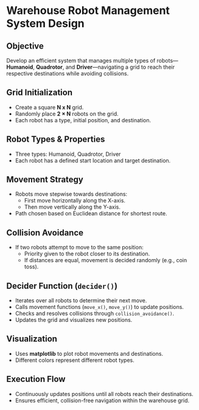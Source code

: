 # Warehouse Robot Management System Design

## Objective
Develop an efficient system that manages multiple types of robots—**Humanoid**, **Quadrotor**, and **Driver**—navigating a grid to reach their respective destinations while avoiding collisions.

## Grid Initialization
- Create a square **N x N** grid.
- Randomly place **2 × N** robots on the grid.
- Each robot has a type, initial position, and destination.

## Robot Types & Properties
- Three types: Humanoid, Quadrotor, Driver
- Each robot has a defined start location and target destination.

## Movement Strategy
- Robots move stepwise towards destinations:
  - First move horizontally along the X-axis.
  - Then move vertically along the Y-axis.
- Path chosen based on Euclidean distance for shortest route.

## Collision Avoidance
- If two robots attempt to move to the same position:
  - Priority given to the robot closer to its destination.
  - If distances are equal, movement is decided randomly (e.g., coin toss).

## Decider Function (`decider()`)
- Iterates over all robots to determine their next move.
- Calls movement functions (`move_x()`, `move_y()`) to update positions.
- Checks and resolves collisions through `collision_avoidance()`.
- Updates the grid and visualizes new positions.

## Visualization
- Uses **matplotlib** to plot robot movements and destinations.
- Different colors represent different robot types.

## Execution Flow
- Continuously updates positions until all robots reach their destinations.
- Ensures efficient, collision-free navigation within the warehouse grid.
